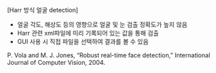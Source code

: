 [Harr 방식 얼굴 detection]
- 얼굴 각도, 해상도 등의 영향으로 얼굴 및 눈 검출 정확도가 높지 않음
- Harr 관련 xml파일에 미리 기록되어 있는 값을 통해 검출
- GUI 사용 시 직접 파일을 선택하여 결과를 볼 수 있음

P. Vola and M. J. Jones, “Robust real-time face detection,” International Journal of Computer Vision, 2004.
